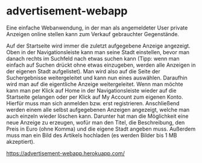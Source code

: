 # advertisement-webapp
Eine einfache Webanwendung, in der man als angemeldeter User private Anzeigen online stellen kann zum Verkauf gebrauchter Gegenstände.

Auf der Startseite wird immer die zuletzt aufgegebene Anzeige angezeigt. Oben in der Navigationsleiste kann man seine Stadt einstellen, 
bevor man danach rechts im Suchfeld nach etwas suchen kann (Tipp: wenn man einfach auf Suchen drückt ohne etwas einzugeben, werden alle 
Anzeigen in der eigenen Stadt aufgelistet). Man wird also auf die Seite der Suchergebnisse weitergeleitet und kann nun eines auswählen.
Daraufhin wird man auf die eigentliche Anzeige weitergeleitet.
Wenn man möchte kann man per Klick auf Home in der Navigationsleiste wieder auf die Startseite gelangen oder per Klick auf My Account 
zum eigenen Konto. Hierfür muss man sich anmelden bzw. erst registrieren. Anschließend werden einem alle selbst aufgegebenen
Anzeigen angezeigt, welche man auch einzeln wieder löschen kann. Darunter hat man die Möglichkeit eine neue Anzeige zu erzeugen, wofür man
den Titel, die Beschreibung, den Preis in Euro (ohne Komma) und die eigene Stadt angeben muss. Außerdem muss man ein Bild des Artikels hochladen
(es werden Bilder bis 1 MB akzeptiert).

https://advertisement-webapp.herokuapp.com/
